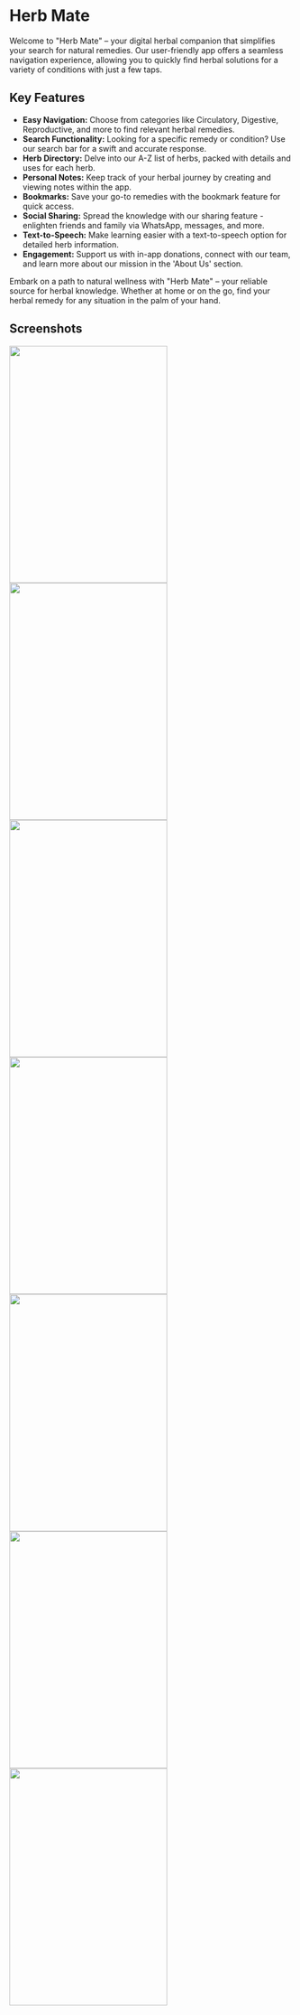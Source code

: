 # Herb Mate

Welcome to "Herb Mate" – your digital herbal companion that simplifies your search for natural remedies. Our user-friendly app offers a seamless navigation experience, allowing you to quickly find herbal solutions for a variety of conditions with just a few taps.

## Key Features

- **Easy Navigation:** Choose from categories like Circulatory, Digestive, Reproductive, and more to find relevant herbal remedies.
- **Search Functionality:** Looking for a specific remedy or condition? Use our search bar for a swift and accurate response.
- **Herb Directory:** Delve into our A-Z list of herbs, packed with details and uses for each herb.
- **Personal Notes:** Keep track of your herbal journey by creating and viewing notes within the app.
- **Bookmarks:** Save your go-to remedies with the bookmark feature for quick access.
- **Social Sharing:** Spread the knowledge with our sharing feature - enlighten friends and family via WhatsApp, messages, and more.
- **Text-to-Speech:** Make learning easier with a text-to-speech option for detailed herb information.
- **Engagement:** Support us with in-app donations, connect with our team, and learn more about our mission in the 'About Us' section.

Embark on a path to natural wellness with "Herb Mate" – your reliable source for herbal knowledge. Whether at home or on the go, find your herbal remedy for any situation in the palm of your hand.

## Screenshots

<img src="https://github.com/MobinAkhter/herballife/assets/55329336/7066e5ad-f1e8-437d-b328-a86110a5a849" width="280" height="420" />
<img src="https://github.com/MobinAkhter/herballife/assets/55329336/4d5e036a-5227-42b8-9e59-8b498fabb19f" width="280" height="420" />
<img src="https://github.com/MobinAkhter/herballife/assets/55329336/910cb22f-7cf7-4f87-82d7-0476b75573c7" width="280" height="420" />
<img src="https://github.com/MobinAkhter/herballife/assets/55329336/78e83dd8-3cf1-472d-b5ce-f7ce68645c70" width="280" height="420" />
<img src="https://github.com/MobinAkhter/herballife/assets/55329336/914f9ada-72b9-4cb4-bba5-33b25e0344c1" width="280" height="420" />
<img src="https://github.com/MobinAkhter/herballife/assets/55329336/4acfc9cd-44da-4e02-99aa-991ff3b28ed3" width="280" height="420" />
<img src="https://github.com/MobinAkhter/herballife/assets/55329336/798f6e3d-60bd-445f-9fe0-c76679baa2a5" width="280" height="420" />
